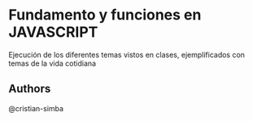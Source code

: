 # Fundamento y funciones en JAVASCRIPT

Ejecución de los diferentes temas vistos en clases, ejemplificados con temas de la vida cotidiana

## Authors
@cristian-simba

